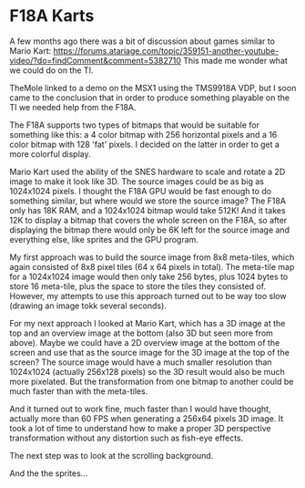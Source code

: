 # F18A Karts

A few months ago there was a bit of discussion about games similar to Mario Kart:
https://forums.atariage.com/topic/359151-another-youtube-video/?do=findComment&comment=5382710
This made me wonder what we could do on the TI.

TheMole linked to a demo on the MSX1 using the TMS9918A VDP, but I soon came to the conclusion that in order to produce something playable on the TI we needed help from the F18A.

The F18A supports two types of bitmaps that would be suitable for something like this: a 4 color bitmap with 256 horizontal pixels and a 16 color bitmap with 128 'fat' pixels. I decided on the latter in order to get a more colorful display.

Mario Kart used the ability of the SNES hardware to scale and rotate a 2D image to make it look like 3D. The source images could be as big as 1024x1024 pixels. I thought the F18A GPU would be fast enough to do something similar, but where would we store the source image? The F18A only has 18K RAM, and a 1024x1024 bitmap would take 512K! And it takes 12K to display a bitmap that covers the whole screen on the F18A, so after displaying the bitmap there would only be 6K left for the source image and everything else, like sprites and the GPU program.

My first approach was to build the source image from 8x8 meta-tiles, which again consisted of 8x8 pixel tiles (64 x 64 pixels in total). The meta-tile map for a 1024x1024 image would then only take 256 bytes, plus 1024 bytes to store 16 meta-tile, plus the space to store the tiles they consisted of. However, my attempts to use this approach turned out to be way too slow (drawing an image tokk several seconds).

For my next approach I looked at Mario Kart, which has a 3D image at the top and an overview image at the bottom (also 3D but seen more from above). Maybe we could have a 2D overview image at the bottom of the screen and use that as the source image for the 3D image at the top of the screen? The source image would have a much smaller resolution than 1024x1024 (actually 256x128 pixels) so the 3D result would also be much more pixelated. But the transformation from one bitmap to another could be much faster than with the meta-tiles.

And it turned out to work fine, much faster than I would have thought, actually more than 60 FPS when generating a 256x64 pixels 3D image. It took a lot of time to understand how to make a proper 3D perspective transformation without any distortion such as fish-eye effects.

The next step was to look at the scrolling background.

And the the sprites...




